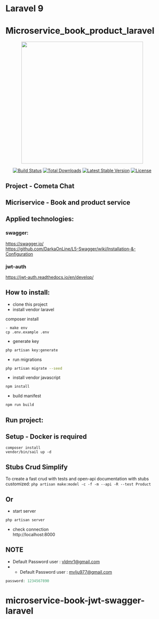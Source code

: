 # Laravel 9

# Microservice_book_product_laravel
<p align="center"><a href="https://laravel.com" target="_blank"><img src="https://raw.githubusercontent.com/laravel/art/master/logo-lockup/5%20SVG/2%20CMYK/1%20Full%20Color/laravel-logolockup-cmyk-red.svg" width="400"></a></p>

<p align="center">
<a href="https://travis-ci.org/laravel/framework"><img src="https://travis-ci.org/laravel/framework.svg" alt="Build Status"></a>
<a href="https://packagist.org/packages/laravel/framework"><img src="https://img.shields.io/packagist/dt/laravel/framework" alt="Total Downloads"></a>
<a href="https://packagist.org/packages/laravel/framework"><img src="https://img.shields.io/packagist/v/laravel/framework" alt="Latest Stable Version"></a>
<a href="https://packagist.org/packages/laravel/framework"><img src="https://img.shields.io/packagist/l/laravel/framework" alt="License"></a>
</p>

## Project - Cometa Chat 
## Micriservice - Book and product service
## Applied technologies:
### swagger:
https://swagger.io/     
https://github.com/DarkaOnLine/L5-Swagger/wiki/Installation-&-Configuration
### jwt-auth 
https://jwt-auth.readthedocs.io/en/develop/

## How to install:
- clone this project
- install vendor laravel

composer install
```
- make env
cp .env.example .env
```
- generate key
```bash
php artisan key:generate
```
- run migrations
```bash
php artisan migrate --seed
```
- install vendor javascript
```bash
npm install
```
- build manifest
```bash
npm run build
```
## Run project:
## Setup - Docker is required

```
composer install
vendor/bin/sail up -d
```

## Stubs Crud Simplify

To create a fast crud with tests and open-api documentation with stubs customized:
`php artisan make:model -c -f -m --api -R --test Product`

## Or

- start server
```bash
php artisan server
```

- check connection <br>
http://localhost:8000
## NOTE

- Default Password user : vldmr1@gmail.com<br>
- - Default Password user : mvlju977@gmail.com<br>
```php
password: 1234567890
```

# microservice-book-jwt-swagger-laravel
